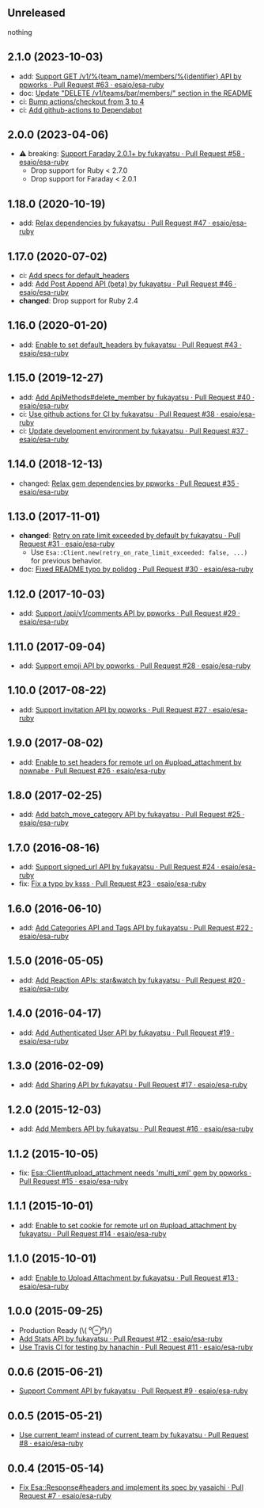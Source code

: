 ## Unreleased

nothing
## 2.1.0 (2023-10-03)

- add: [Support GET /v1/%{team_name}/members/%{identifier} API by ppworks · Pull Request #63 · esaio/esa-ruby](https://github.com/esaio/esa-ruby/pull/63)
- doc: [Update "DELETE /v1/teams/bar/members/" section in the README](https://github.com/esaio/esa-ruby/pull/62)
- ci: [Bump actions/checkout from 3 to 4](https://github.com/esaio/esa-ruby/pull/61)
- ci: [Add github-actions to Dependabot](https://github.com/esaio/esa-ruby/pull/60)

## 2.0.0 (2023-04-06)

- :warning: breaking: [Support Faraday 2.0.1+ by fukayatsu · Pull Request #58 · esaio/esa-ruby](https://github.com/esaio/esa-ruby/pull/58)
  - Drop support for Ruby < 2.7.0
  - Drop support for Faraday < 2.0.1

## 1.18.0 (2020-10-19)

- add: [Relax dependencies by fukayatsu · Pull Request #47 · esaio/esa-ruby](https://github.com/esaio/esa-ruby/pull/47)

## 1.17.0 (2020-07-02)

- ci: [Add specs for default_headers](https://github.com/esaio/esa-ruby/pull/45)
- add: [Add Post Append API (beta) by fukayatsu · Pull Request #46 · esaio/esa-ruby](https://github.com/esaio/esa-ruby/pull/46)
- **changed**: Drop support for Ruby 2.4

## 1.16.0 (2020-01-20)

- add: [Enable to set default_headers by fukayatsu · Pull Request #43 · esaio/esa-ruby](https://github.com/esaio/esa-ruby/pull/43)

## 1.15.0 (2019-12-27)

- add: [Add ApiMethods#delete_member by fukayatsu · Pull Request #40 · esaio/esa-ruby](https://github.com/esaio/esa-ruby/pull/40)
- ci: [Use github actions for CI by fukayatsu · Pull Request #38 · esaio/esa-ruby](https://github.com/esaio/esa-ruby/pull/38)
- ci: [Update development environment by fukayatsu · Pull Request #37 · esaio/esa-ruby](https://github.com/esaio/esa-ruby/pull/37)

## 1.14.0 (2018-12-13)

- changed: [Relax gem dependencies by ppworks · Pull Request #35 · esaio/esa-ruby](https://github.com/esaio/esa-ruby/pull/35)

## 1.13.0 (2017-11-01)

- **changed**: [Retry on rate limit exceeded by default by fukayatsu · Pull Request #31 · esaio/esa-ruby](https://github.com/esaio/esa-ruby/pull/31)
  - Use `Esa::Client.new(retry_on_rate_limit_exceeded: false, ...)` for previous behavior.
- doc: [Fixed README typo by polidog · Pull Request #30 · esaio/esa-ruby](https://github.com/esaio/esa-ruby/pull/30)

## 1.12.0 (2017-10-03)

- add: [Support /api/v1/comments API by ppworks · Pull Request #29 · esaio/esa-ruby](https://github.com/esaio/esa-ruby/pull/29)

## 1.11.0 (2017-09-04)

- add: [Support emoji API by ppworks · Pull Request #28 · esaio/esa-ruby](https://github.com/esaio/esa-ruby/pull/28)

## 1.10.0 (2017-08-22)

- add: [Support invitation API by ppworks · Pull Request #27 · esaio/esa-ruby](https://github.com/esaio/esa-ruby/pull/27)

## 1.9.0 (2017-08-02)

- add: [Enable to set headers for remote url on #upload_attachment by nownabe · Pull Request #26 · esaio/esa-ruby](https://github.com/esaio/esa-ruby/pull/26)

## 1.8.0 (2017-02-25)

- add: [Add batch_move_category API by fukayatsu · Pull Request #25 · esaio/esa-ruby](https://github.com/esaio/esa-ruby/pull/25)

## 1.7.0 (2016-08-16)

- add: [Support signed_url API by fukayatsu · Pull Request #24 · esaio/esa-ruby](https://github.com/esaio/esa-ruby/pull/24)
- fix: [Fix a typo by ksss · Pull Request #23 · esaio/esa-ruby](https://github.com/esaio/esa-ruby/pull/23)

## 1.6.0 (2016-06-10)

- add: [Add Categories API and Tags API by fukayatsu · Pull Request #22 · esaio/esa-ruby](https://github.com/esaio/esa-ruby/pull/22)

## 1.5.0 (2016-05-05)

- add: [Add Reaction APIs: star&watch by fukayatsu · Pull Request #20 · esaio/esa-ruby](https://github.com/esaio/esa-ruby/pull/20)

## 1.4.0 (2016-04-17)

- add: [Add Authenticated User API by fukayatsu · Pull Request #19 · esaio/esa-ruby](https://github.com/esaio/esa-ruby/pull/19)

## 1.3.0 (2016-02-09)

- add: [Add Sharing API by fukayatsu · Pull Request #17 · esaio/esa-ruby](https://github.com/esaio/esa-ruby/pull/17)

## 1.2.0 (2015-12-03)

- add: [Add Members API by fukayatsu · Pull Request #16 · esaio/esa-ruby](https://github.com/esaio/esa-ruby/pull/16)

## 1.1.2 (2015-10-05)

- fix: [Esa::Client#upload_attachment needs 'multi_xml' gem by ppworks · Pull Request #15 · esaio/esa-ruby](https://github.com/esaio/esa-ruby/pull/15)

## 1.1.1 (2015-10-01)

- add: [Enable to set cookie for remote url on #upload_attachment by fukayatsu · Pull Request #14 · esaio/esa-ruby](https://github.com/esaio/esa-ruby/pull/14)

## 1.1.0 (2015-10-01)

- add: [Enable to Upload Attachment by fukayatsu · Pull Request #13 · esaio/esa-ruby](https://github.com/esaio/esa-ruby/pull/13)

## 1.0.0 (2015-09-25)

- Production Ready (\\( ⁰⊖⁰)/)
- [Add Stats API by fukayatsu · Pull Request #12 · esaio/esa-ruby](https://github.com/esaio/esa-ruby/pull/12)
- [Use Travis CI for testing by hanachin · Pull Request #11 · esaio/esa-ruby](https://github.com/esaio/esa-ruby/pull/11)

## 0.0.6 (2015-06-21)

- [Support Comment API by fukayatsu · Pull Request #9 · esaio/esa-ruby](https://github.com/esaio/esa-ruby/pull/9)

## 0.0.5 (2015-05-21)

- [Use current_team! instead of current_team by fukayatsu · Pull Request #8 · esaio/esa-ruby](https://github.com/esaio/esa-ruby/pull/8)

## 0.0.4 (2015-05-14)

- [Fix Esa::Response#headers and implement its spec by yasaichi · Pull Request #7 · esaio/esa-ruby](https://github.com/esaio/esa-ruby/pull/7)
